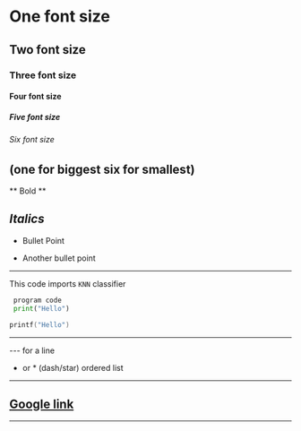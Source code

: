 #  One font size
## Two font size
### Three font size
#### Four font size
##### Five  font size
###### Six font size

(one for biggest six for smallest)
---
** Bold **

_Italics_
---
- Bullet Point
* Another bullet point

---
 This code imports `KNN` classifier
```python
 program code
 print("Hello") 
```
```c
printf("Hello")
```
---

--- for a line
- or * (dash/star) ordered list
---

## [Google link](https://www.google.com/)
---

